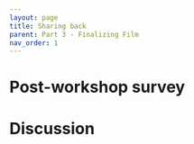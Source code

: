 ```yaml
---
layout: page
title: Sharing back
parent: Part 3 - Finalizing Film
nav_order: 1
---
```

# Post-workshop survey
# Discussion

